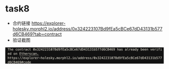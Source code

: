 # task8

- 合约链接  https://explorer-holesky.morphl2.io/address/0x324223107Bd9fEa5cBCe67dD43131b577d6CB469?tab=contract
- 验证截图

![](./image.jpg)